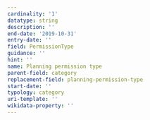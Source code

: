 ```yaml
---
cardinality: '1'
datatype: string
description: ''
end-date: '2019-10-31'
entry-date: ''
field: PermissionType
guidance: ''
hint: ''
name: Planning permission type
parent-field: category
replacement-field: planning-permission-type
start-date: ''
typology: category
uri-template: ''
wikidata-property: ''
---
```

